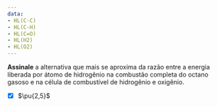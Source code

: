 ```yaml
---
data:
- HL(C-C)
- HL(C-H)
- HL(C=O)
- HL(H2)
- HL(O2)
---
```


**Assinale** a alternativa que mais se aproxima da razão entre a energia liberada por átomo de hidrogênio na combustão completa do octano gasoso e na célula de combustível de hidrogênio e oxigênio.

- [x] $\pu{2,5}$    
